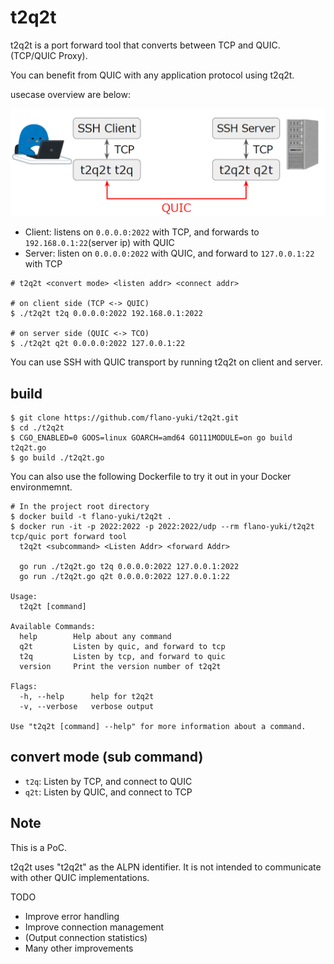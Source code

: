 # t2q2t

t2q2t is a port forward tool that converts between TCP and QUIC. (TCP/QUIC Proxy).

You can benefit from QUIC with any application protocol using t2q2t.

usecase overview are below:

![t2q2t usecase](/img/overview.png)

- Client: listens on `0.0.0.0:2022` with TCP, and forwards to `192.168.0.1:22`(server ip) with QUIC
- Server: listen on `0.0.0.0:2022` with QUIC, and forward to `127.0.0.1:22` with TCP

```
# t2q2t <convert mode> <listen addr> <connect addr>

# on client side (TCP <-> QUIC)
$ ./t2q2t t2q 0.0.0.0:2022 192.168.0.1:2022

# on server side (QUIC <-> TCO)
$ ./t2q2t q2t 0.0.0.0:2022 127.0.0.1:22
```

You can use SSH with QUIC transport by running t2q2t on client and server.

## build

```
$ git clone https://github.com/flano-yuki/t2q2t.git
$ cd ./t2q2t
$ CGO_ENABLED=0 GOOS=linux GOARCH=amd64 GO111MODULE=on go build t2q2t.go
$ go build ./t2q2t.go
``` 

You can also use the following Dockerfile to try it out in your Docker environmemnt.

```
# In the project root directory
$ docker build -t flano-yuki/t2q2t .
$ docker run -it -p 2022:2022 -p 2022:2022/udp --rm flano-yuki/t2q2t
tcp/quic port forward tool
  t2q2t <subcommand> <Listen Addr> <forward Addr>

  go run ./t2q2t.go t2q 0.0.0.0:2022 127.0.0.1:2022
  go run ./t2q2t.go q2t 0.0.0.0:2022 127.0.0.1:22

Usage:
  t2q2t [command]

Available Commands:
  help        Help about any command
  q2t         Listen by quic, and forward to tcp
  t2q         Listen by tcp, and forward to quic
  version     Print the version number of t2q2t

Flags:
  -h, --help      help for t2q2t
  -v, --verbose   verbose output

Use "t2q2t [command] --help" for more information about a command.
```


## convert mode (sub command)

- `t2q`: Listen by TCP, and connect to QUIC
- `q2t`: Listen by QUIC, and connect to TCP


## Note
This is a PoC.

t2q2t uses "t2q2t" as the ALPN identifier. It is not intended to communicate with other QUIC implementations.

TODO
- Improve error handling
- Improve connection management
- (Output connection statistics)
- Many other improvements

